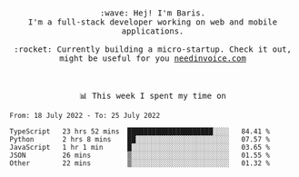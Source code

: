 <p align="center">
  <br><br>
  <samp>
    :wave: Hej! I'm Baris.
    <br>I'm a full-stack developer working on web and mobile applications.
       <br><br>:rocket: Currently building a micro-startup. Check it out, might be useful for you <a href="https://needinvoice.com/" target="_blank">needinvoice.com</a>

  </samp>
 <br><br><br>
</p>
<p align=center><samp>📊  This week I spent my time on</samp></p>


<!--START_SECTION:waka-->

```text
From: 18 July 2022 - To: 25 July 2022

TypeScript   23 hrs 52 mins  █████████████████████░░░░   84.41 %
Python       2 hrs 8 mins    ██░░░░░░░░░░░░░░░░░░░░░░░   07.57 %
JavaScript   1 hr 1 min      █░░░░░░░░░░░░░░░░░░░░░░░░   03.65 %
JSON         26 mins         ▒░░░░░░░░░░░░░░░░░░░░░░░░   01.55 %
Other        22 mins         ▒░░░░░░░░░░░░░░░░░░░░░░░░   01.32 %
```

<!--END_SECTION:waka-->


